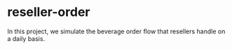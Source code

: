 # reseller-order
In this project, we simulate the beverage order flow that resellers handle on a daily basis.
